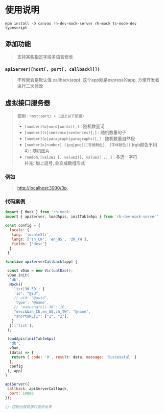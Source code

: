 # 使用说明

```shell
npm install -D canvas rh-dev-mock-server rh-mock ts-node-dev typescript
```

## 添加功能

> 支持某些指定字段多语言修改

### `apiServer([host[, port[, callback]]])`

> 不传就会是默认值
> callback(app): 这个app就是express的app, 方便开发者进行二次修改

## 虚拟接口服务器

> 使用 : `host:port/ + (加上以下配置)`
>
>- `[number](w|word|words)[,]` : 随机数量词
>- `[number](s|sentence|sentences)[,]` : 随机数量句子  
>- `[number](p|paragraph|paragraphs)[,]` : 随机数量自然段  
>- `[number]x[number].(jpg|png)[[背景颜色], [字体颜色]]` (rgb颜色不用#) : 随机图片  
>- `random,[value1 [, value2][, value3] ...]` : 多选一字符  
> 补充: 加上逗号`,`会变成数组形式

### 例如

> <http://localhost:3000/3p>,

### 代码案例

```js
import { Mock } from 'rh-mock'
import { apiServer, loadApis, initTableApi } from 'rh-dev-mock-server'

const config = {
  locale: {
   lang: 'localeStr',
   langs: ['zh_CN', 'en_US', 'zh_TW'],
   fields: ['desc']
  }
 }

function apiServerCallback(app) {

 const vDao = new VirtualDao();
 vDao.init(
  'db',
  Mock({
   'list|30-50': {
    'id': "@id",
    // uid: "@uuid",
    'type': '@name',
    // 'maxLength|1-30': 10,
    "desc&&zh_CN,en_US,zh_TW": "@name",
    "shortURL|1": ["1", "2"],
   }
  })['list'],
 );

 loadApis(initTableApi(
  'db',
  vDao,
  (data) => {
   return { code: '0', result: data, message: 'Successful' }
  },
  config
 ), app)
}

apiServer({
 callback: apiServerCallback,
  port: 10086
});

// 控制台就有接口显示出来

```
